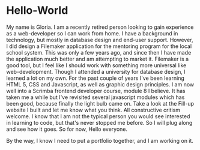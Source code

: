 # Hello-World

My name is Gloria. I am a recently retired person looking to gain experience as a web-developer so I can work from home.  I have a background in technology, but mostly in database design and end-user support.  However, I did design a Filemaker application for the mentoring program for the local school system.  This was only a few years ago, and since then I have made the application much better and am attempting to market it.  Filemaker is a good tool, but I feel like I should work with something more universal like web-development.  Though I attended a university for database design, I learned a lot on my own.  For the past couple of years I've been learning HTML 5, CSS and Javascript, as well as graphic design principles.  I am now well into a Scrimba frontend developer course, module 8 I believe.  It has taken me a while but I've revisited several javascript modules which has been good, because finally the light bulb came on. Take a look at the Fill-up website I built and let me know what you think.  All constructive critism welcome. I know that I am not the typical person you would see interested in learning to code, but that's never stopped me before.  So I will plug along and see how it goes. So for now, Hello everyone.

By the way, I know I need to put a portfolio together, and I am working on it.
